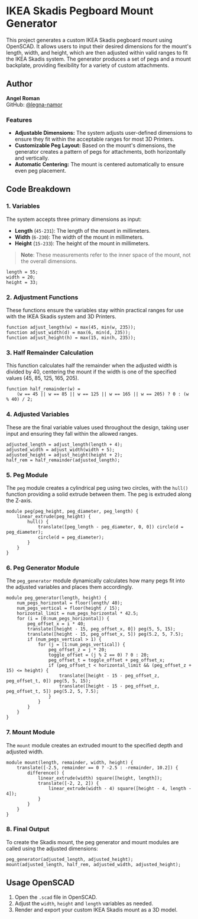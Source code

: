 # IKEA Skadis Pegboard Mount Generator
This project generates a custom IKEA Skadis pegboard mount using OpenSCAD. It allows users to input their desired dimensions for the mount's length, width, and height, which are then adjusted within valid ranges to fit the IKEA Skadis system. The generator produces a set of pegs and a mount backplate, providing flexibility for a variety of custom attachments.
## Author
**Angel Roman**  
GitHub: [@legna-namor](https://github.com/legna-namor)
### Features
- **Adjustable Dimensions:** The system adjusts user-defined dimensions to ensure they fit within the acceptable ranges for most 3D Printers.
- **Customizable Peg Layout:** Based on the mount's dimensions, the generator creates a pattern of pegs for attachments, both horizontally and vertically.
- **Automatic Centering:** The mount is centered automatically to ensure even peg placement.
## Code Breakdown
### 1. Variables
The system accepts three primary dimensions as input:
- **Length** (`45-231`): The length of the mount in millimeters.
- **Width** (`6-230`): The width of the mount in millimeters.
- **Height** (`15-233`): The height of the mount in millimeters.
> **Note**: These measurements refer to the inner space of the mount, not the overall dimensions.
```scad
length = 55;
width = 20;
height = 33;
```
### 2. Adjustment Functions
These functions ensure the variables stay within practical ranges for use with the IKEA Skadis system and 3D Printers.
```scad
function adjust_length(w) = max(45, min(w, 235));
function adjust_width(d) = max(6, min(d, 235));
function adjust_height(h) = max(15, min(h, 235));
```
### 3. Half Remainder Calculation
This function calculates half the remainder when the adjusted width is divided by 40, centering the mount if the width is one of the specified values (45, 85, 125, 165, 205).
```scad
function half_remainder(w) = 
    (w == 45 || w == 85 || w == 125 || w == 165 || w == 205) ? 0 : (w % 40) / 2;
```
### 4. Adjusted Variables
These are the final variable values used throughout the design, taking user input and ensuring they fall within the allowed ranges.
```scad
adjusted_length = adjust_length(length + 4);
adjusted_width = adjust_width(width + 5);
adjusted_height = adjust_height(height + 2);
half_rem = half_remainder(adjusted_length);
```
### 5. Peg Module
The `peg` module creates a cylindrical peg using two circles, with the `hull()` function providing a solid extrude between them. The peg is extruded along the Z-axis.
```scad
module peg(peg_height, peg_diameter, peg_length) {
    linear_extrude(peg_height) {
        hull() {
            translate([peg_length - peg_diameter, 0, 0]) circle(d = peg_diameter);
            circle(d = peg_diameter);
        }
    }
}
```
### 6. Peg Generator Module
The `peg_generator` module dynamically calculates how many pegs fit into the adjusted variables and places them accordingly.
```scad
module peg_generator(length, height) {
    num_pegs_horizontal = floor(length/ 40);
    num_pegs_vertical = floor(height / 15);
    horizontal_limit = num_pegs_horizontal * 42.5;
    for (i = [0:num_pegs_horizontal]) {
        peg_offset_x = i * 40;
        translate([height - 15, peg_offset_x, 0]) peg(5, 5, 15);
        translate([height - 15, peg_offset_x, 5]) peg(5.2, 5, 7.5);
        if (num_pegs_vertical > 1) {
            for (j = [1:num_pegs_vertical]) {
                peg_offset_z = j * 20;
                toggle_offset = (j % 2 == 0) ? 0 : 20;
                peg_offset_t = toggle_offset + peg_offset_x;
                if (peg_offset_t < horizontal_limit && (peg_offset_z + 15) <= height) {
                    translate([height - 15 - peg_offset_z, peg_offset_t, 0]) peg(5, 5, 15);
                    translate([height - 15 - peg_offset_z, peg_offset_t, 5]) peg(5.2, 5, 7.5);
                }
            }
        }
    }
}
```
### 7. Mount Module
The `mount` module creates an extruded mount to the specified depth and adjusted width.
```scad
module mount(length, remainder, width, height) {
    translate([-2.5, remainder == 0 ? -2.5 : -remainder, 10.2]) {
        difference() {
            linear_extrude(width) square([height, length]);
            translate([-2, 2, 2]) {
                linear_extrude(width - 4) square([height - 4, length - 4]);
            }
        }
    }
}
```
### 8. Final Output
To create the Skadis mount, the peg generator and mount modules are called using the adjusted dimensions:
```scad
peg_generator(adjusted_length, adjusted_height);
mount(adjusted_length, half_rem, adjusted_width, adjusted_height);
```
## Usage OpenSCAD
1. Open the `.scad` file in OpenSCAD.
2. Adjust the `width`, `height` and `length` variables as needed.
3. Render and export your custom IKEA Skadis mount as a 3D model.
